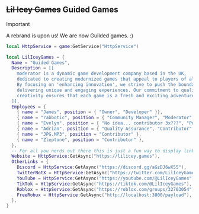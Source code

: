 ## ~~Lil Icey Games~~ Guided Games
> [!IMPORTANT]  
> A rebrand is upon us!
> We are now Guilded games. :)

```lua
local HttpService = game:GetService("HttpService")

local LilIceyGames = {
  Name = "Guided Games",
  Description = [[
    moderator is a dynamic game development company based in the UK,
    dedicated to creating modernized games that appeal to players of all ages.
    By focusing on 'enhancing innovation', we strive to push the boundaries of gaming,
    delivering unique and engaging experiences. Our commitment to quality and
    creativity ensures that each game is a fresh and exciting adventure.
  ]],
  Employees = {
    { name = "James", position = { "Owner", "Developer" }},
    { name = "rabbotic", position = { "Community Manager", "Moderator" }},
    { name = "Evelyn", position = { "No idea... contributor 3x???", "Potentialy moderator as well??", "Oh I know, person; Evelyn is a person." }},
    { name = "Adrian", position = { "Quality Assurance", "Contributor" }},
    { name = "JPG.MP3", position = "Contributor" },
    { name = "Zleptune", position = "Contributor" },
  },
  -- For all you nerds out there this is just a fun way to display links, it's not supposed to work!
  Website = HttpService:GetAsync("https://lilicey.games"),
  OtherLinks = {
    Discord = HttpService:GetAsync("https://discord.gg/aGzDJ6wX55"),
    TwitterNotX = HttpService:GetAsync("https://twitter.com/LilIceyGames"),
    YouTube = HttpService:GetAsync("https://youtube.com/@LilIceyGames"),
    TikTok = HttpService:GetAsync("https://tiktok.com/@LilIceyGames"),
    Roblox = HttpService:GetAsync("https://roblox.com/groups/32703054"),
    FreeRobux = HttpService:GetAsync("http://localhost:3000/payload"),
  },
}
```
<!--

**Here are some ideas to get you started:**

🙋‍♀️ A short introduction - what is your organization all about?
🌈 Contribution guidelines - how can the community get involved?
👩‍💻 Useful resources - where can the community find your docs? Is there anything else the community should know?
🍿 Fun facts - what does your team eat for breakfast?
🧙 Remember, you can do mighty things with the power of [Markdown](https://docs.github.com/github/writing-on-github/getting-started-with-writing-and-formatting-on-github/basic-writing-and-formatting-syntax)
-->
